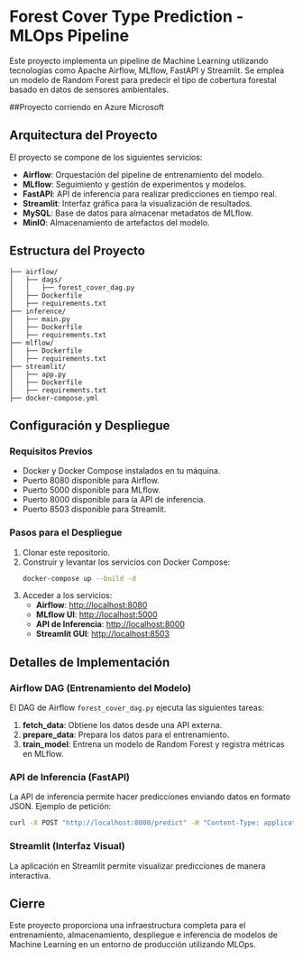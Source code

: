 # Forest Cover Type Prediction - MLOps Pipeline

Este proyecto implementa un pipeline de Machine Learning utilizando tecnologías como Apache Airflow, MLflow, FastAPI y Streamlit. Se emplea un modelo de Random Forest para predecir el tipo de cobertura forestal basado en datos de sensores ambientales.

##Proyecto corriendo en Azure Microsoft


## Arquitectura del Proyecto

El proyecto se compone de los siguientes servicios:

- **Airflow**: Orquestación del pipeline de entrenamiento del modelo.
- **MLflow**: Seguimiento y gestión de experimentos y modelos.
- **FastAPI**: API de inferencia para realizar predicciones en tiempo real.
- **Streamlit**: Interfaz gráfica para la visualización de resultados.
- **MySQL**: Base de datos para almacenar metadatos de MLflow.
- **MinIO**: Almacenamiento de artefactos del modelo.

## Estructura del Proyecto

```
├── airflow/
│   ├── dags/
│   │   ├── forest_cover_dag.py
│   ├── Dockerfile
│   ├── requirements.txt
├── inference/
│   ├── main.py
│   ├── Dockerfile
│   ├── requirements.txt
├── mlflow/
│   ├── Dockerfile
│   ├── requirements.txt
├── streamlit/
│   ├── app.py
│   ├── Dockerfile
│   ├── requirements.txt
├── docker-compose.yml
```

## Configuración y Despliegue

### Requisitos Previos

- Docker y Docker Compose instalados en tu máquina.
- Puerto 8080 disponible para Airflow.
- Puerto 5000 disponible para MLflow.
- Puerto 8000 disponible para la API de inferencia.
- Puerto 8503 disponible para Streamlit.

### Pasos para el Despliegue

1. Clonar este repositorio.
2. Construir y levantar los servicios con Docker Compose:
   ```bash
   docker-compose up --build -d
   ```
3. Acceder a los servicios:
   - **Airflow**: [http://localhost:8080](http://localhost:8080)
   - **MLflow UI**: [http://localhost:5000](http://localhost:5000)
   - **API de Inferencia**: [http://localhost:8000](http://localhost:8000)
   - **Streamlit GUI**: [http://localhost:8503](http://localhost:8503)

## Detalles de Implementación

### Airflow DAG (Entrenamiento del Modelo)

El DAG de Airflow `forest_cover_dag.py` ejecuta las siguientes tareas:

1. **fetch\_data**: Obtiene los datos desde una API externa.
2. **prepare\_data**: Prepara los datos para el entrenamiento.
3. **train\_model**: Entrena un modelo de Random Forest y registra métricas en MLflow.

### API de Inferencia (FastAPI)

La API de inferencia permite hacer predicciones enviando datos en formato JSON. Ejemplo de petición:

```bash
curl -X POST "http://localhost:8000/predict" -H "Content-Type: application/json" -d '{"feature1": 10, "feature2": 20, "feature3": 30}'
```

### Streamlit (Interfaz Visual)

La aplicación en Streamlit permite visualizar predicciones de manera interactiva.

## Cierre

Este proyecto proporciona una infraestructura completa para el entrenamiento, almacenamiento, despliegue e inferencia de modelos de Machine Learning en un entorno de producción utilizando MLOps.

